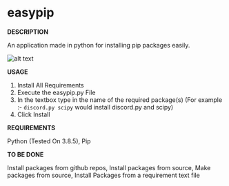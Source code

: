 # easypip

**DESCRIPTION**

An application made in python for installing pip packages easily.

![alt text](https://i.ibb.co/KmX0Mvx/Capture213123.png)

**USAGE**
1) Install All Requirements
2) Execute the easypip.py File
3) In the textbox type in the name of the required package(s) (For example :- ```discord.py scipy``` would install discord.py and scipy)
4) Click Install

**REQUIREMENTS**

Python (Tested On 3.8.5),
Pip

**TO BE DONE**


Install packages from github repos,
Install packages from source,
Make packages from source,
Install Packages from a requirement text file

